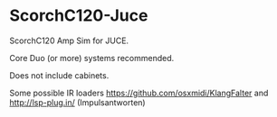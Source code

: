 # ScorchC120-Juce


ScorchC120 Amp Sim for JUCE.

Core Duo (or more) systems recommended.

Does not include cabinets.

Some possible IR loaders https://github.com/osxmidi/KlangFalter and http://lsp-plug.in/ (Impulsantworten)






